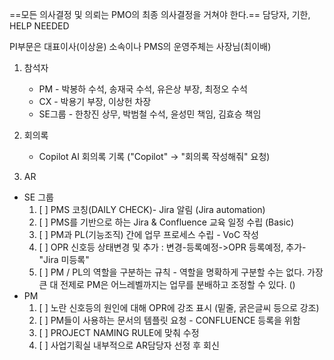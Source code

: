 ==모든 의사결정 및 의뢰는 PMO의 최종 의사결정을 거쳐야 한다.==
담당자, 기한, HELP NEEDED

PI부문은 대표이사(이상윤) 소속이나 PMS의 운영주체는 사장님(최이배)
1. 참석자
	- PM - 박봉하 수석, 송재국 수석, 유은상 부장, 최정오 수석
	- CX - 박용기 부장, 이상헌 차장
	- SE그룹 - 한창진 상무, 박범철 수석, 윤성민 책임, 김효승 책임

2. 회의록
	- Copilot AI 회의록 기록 ("Copilot" -> "회의록 작성해줘" 요청)

3. AR
- SE 그룹
	1. [ ] PMS 코칭(DAILY CHECK)- Jira 알림 (Jira automation)
	2. [ ] PMS를 기반으로 하는 Jira & Confluence 교육 일정 수립 (Basic)
	3. [ ] PM과 PL(기능조직) 간에 업무 프로세스 수립 - VoC 작성
	4. [ ] OPR 신호등 상태변경 및 추가 : 변경-등록예정->OPR 등록예정, 추가-"Jira 미등록"
	5. [ ] PM / PL의 역할을 구분하는 규칙 - 역할을 명확하게 구분할 수는 없다. 가장큰 대 전제로 PM은 어느레벨까지는 업무를 분배하고 조정할 수 있다. ()
- PM
	1. [ ] 노란 신호등의 원인에 대해 OPR에 강조 표시 (밑줄, 굵은글씨 등으로 강조)
	2. [ ] PM들이 사용하는 문서의 템플릿 요청 - CONFLUENCE 등록을 위함
	3. [ ] PROJECT NAMING RULE에 맞춰 수정
	4. [ ] 사업기획실 내부적으로 AR담당자 선정 후 회신